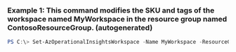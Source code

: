 ### Example 1: This command modifies the SKU and tags of the workspace named MyWorkspace in the resource group named ContosoResourceGroup. (autogenerated)
```powershell
PS C:\> Set-AzOperationalInsightsWorkspace -Name MyWorkspace -ResourceGroupName ContosoResourceGroup -Sku free
```

